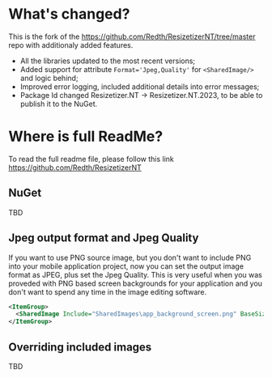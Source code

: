 # What's changed?

This is the fork of the https://github.com/Redth/ResizetizerNT/tree/master repo with additionaly added features.
- All the libraries updated to the most recent versions;
- Added support for attribute `Format='Jpeg,Quality'` for `<SharedImage/>` and logic behind;
- Improved error logging, included additional details into error messages;
- Package Id changed Resizetizer.NT -> Resizetizer.NT.2023, to be able to publish it to the NuGet.

# Where is full ReadMe?
To read the full readme file, please follow this link https://github.com/Redth/ResizetizerNT
## NuGet
TBD

## Jpeg output format and Jpeg Quality
If you want to use PNG source image, but you don't want to include PNG into your mobile application project, now you can set the output image format as JPEG, plus set the Jpeg Quality.
This is very useful when you was proveded with PNG based screen backgrounds for your application and you don't want to spend any time in the image editing software.

```xml
<ItemGroup>
  <SharedImage Include="SharedImages\app_background_screen.png" BaseSize="480,800" Format="Jpeg,70" />
</ItemGroup>
```

## Overriding included images

TBD
